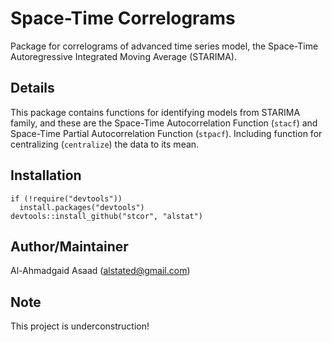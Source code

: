 Space-Time Correlograms
=====

Package for correlograms of advanced time series model, the Space-Time Autoregressive Integrated Moving Average (STARIMA).

Details
-----
This package contains functions for identifying models from STARIMA family, and these are the Space-Time Autocorrelation Function (`stacf`) and Space-Time Partial Autocorrelation Function (`stpacf`). Including function for centralizing (`centralize`) the data to its mean.

Installation
-----
```{coffee}
if (!require("devtools"))
  install.packages("devtools")
devtools::install_github("stcor", "alstat")
```

Author/Maintainer
-----
Al-Ahmadgaid Asaad (alstated@gmail.com)

Note
-----
This project is underconstruction!

